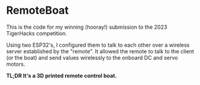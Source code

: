 # RemoteBoat

This is the code for my winning (hooray!) submission to the 2023 TigerHacks competition. 

Using two ESP32's, I configured them to talk to each other over a wireless server established by the "remote". It allowed the remote to talk to the client (or the boat) and send values wirelessly to the onboard DC and servo motors. 

**TL;DR It's a 3D printed remote control boat.**
